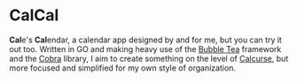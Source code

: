 # CalCal

**Cal**e's **Cal**endar, a calendar app designed by and for me, but you can try
it out too. Written in GO and making heavy use of the 
[Bubble Tea](https://github.com/charmbracelet/bubbletea) framework and the
[Cobra](https://github.com/spf13/cobra) library, I aim to create something on
the level of [Calcurse](https://calcurse.org), but more focused and simplified 
for my own style of organization.
